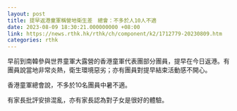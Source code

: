 ```yaml
---
layout: post
title: 提早返港童軍稱營地衛生差　總會：不多於人10人不適
date: 2023-08-09 18:30:21.000000000 +08:00
link: https://news.rthk.hk/rthk/ch/component/k2/1712779-20230809.htm
categories: rthk
---
```


早前到南韓參與世界童軍大露營的香港童軍代表團部分團員，提早在今日返港。有團員說當地非常炎熱，衛生環境惡劣；亦有團員對提早結束活動感不開心。

香港童軍總會說，不多於10名團員中暑不適。

有家長批評安排混亂，亦有家長認為對子女是很好的體驗。
